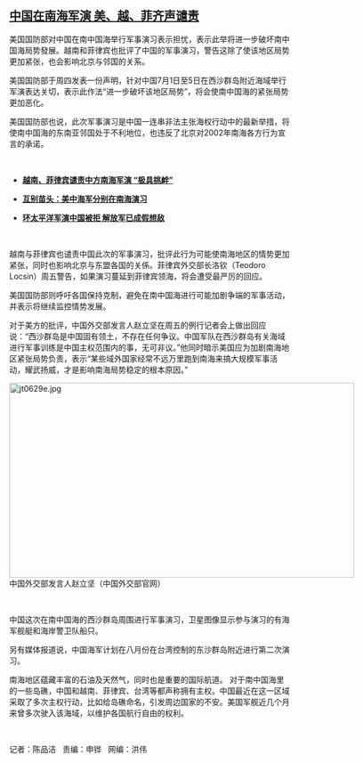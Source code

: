 <!--1593805971000-->
[中国在南海军演    美、越、菲齐声谴责](https://www.rfa.org/mandarin/yataibaodao/junshiwaijiao/cm-07032020111239.html)
------

<p>美国国防部对中国在南中国海举行军事演习表示担忧，表示此举将进一步破坏南中国海局势發展。越南和菲律宾也批评了中国的军事演习，警告这除了使该地区局势更加紧张，也会影响北京与邻国的关系。</p><p>美国国防部于周四发表一份声明，针对中国7月1日至5日在西沙群岛附近海域举行军演表达关切，表示此作法“进一步破坏该地区局势”，将会使南中国海的紧张局势更加恶化。</p><p>美国国防部也说，此次军事演习是中国一连串非法主张海权行动中的最新举措，将使南中国海的东南亚邻国处于不利地位，也违反了北京对2002年南海各方行为宣言的承诺。</p><p> </p><ul><li><b><a class="external-link" href="http://www.rfa.org/mandarin/Xinwen/10-07022020150658.html">越南、菲律宾谴责中方南海军演 “极具挑衅”</a></b></li></ul><ul><li><b><a class="external-link" href="http://www.rfa.org/mandarin/Xinwen/4-06292020112953.html">互别苗头：美中海军分别在南海演习</a></b></li></ul><ul><li><b><a class="external-link" href="http://www.rfa.org/mandarin/yataibaodao/junshiwaijiao/gf2-05192020095529.html">环太平洋军演中国被拒 解放军已成假想敌</a></b></li></ul><p> </p><p>越南与菲律宾也谴责中国此次的军事演习，批评此行为可能使南海地区的情势更加紧张，同时也影响北京与东盟各国的关係。菲律宾外交部长洛钦（Teodoro Locsin）周五警告，如果演习蔓延到菲律宾领海，将会遭受最严厉的回应。</p><p>美国国防部则呼吁各国保持克制，避免在南中国海进行可能加剧争端的军事活动，并表示将继续监控情势发展。</p><p>对于美方的批评，中国外交部发言人赵立坚在周五的例行记者会上做出回应说：“西沙群岛是中国固有领土，不存在任何争议。中国军队在西沙群岛有关海域进行军事训练是中国主权范围内的事，无可非议。”他同时暗示美国应为加剧南海地区紧张局势负责，表示“某些域外国家经常不远万里跑到南海来搞大规模军事活动，耀武扬威，才是影响南海局势稳定的根本原因。”</p><p><div class="image-inline captioned" style="width:620px;"><div style="width:620px;"><img alt="jt0629e.jpg" height="350" src="https://www.rfa.org/mandarin/yataibaodao/junshiwaijiao/cm-07032020111239.html/jt0629e.jpg/image" title="jt0629e.jpg" width="620"/></div><div class="image-caption"><span style="width:620px;">中国外交部发言人赵立坚（中国外交部官网）</span><span class="copyright"> </span></div></div></p><p> </p><p>中国这次在南中国海的西沙群岛周围进行军事演习，卫星图像显示参与演习的有海军舰艇和海岸警卫队船只。</p><p>另有媒体报道说，中国海军计划在八月份在台湾控制的东沙群岛附近进行第二次演习。</p><p>南海地区蕴藏丰富的石油及天然气，同时也是重要的国际航道。 对于南中国海里的一些岛礁，中国和越南、菲律宾、台湾等都声称拥有主权。中国最近在这一区域采取了多次主权行动，比如给岛礁命名，引发周边国家的不安。美国军舰近几个月来曾多次驶入该海域，以维护各国航行自由的权利。</p><p> </p><p>记者：陈品洁   责编：申铧   网编：洪伟</p>
